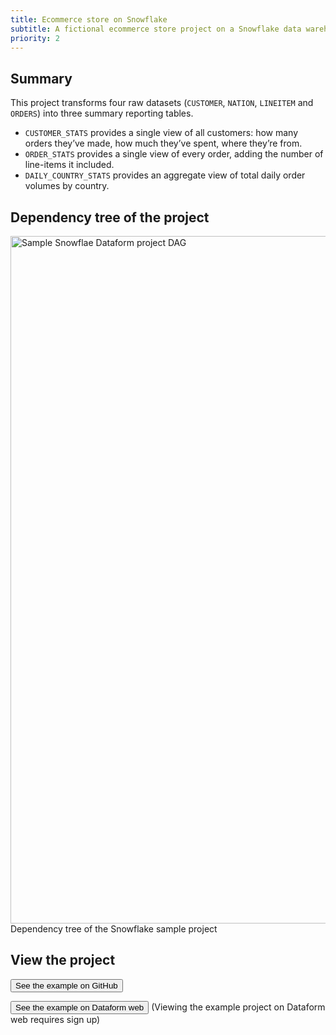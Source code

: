 ```yaml
---
title: Ecommerce store on Snowflake
subtitle: A fictional ecommerce store project on a Snowflake data warehouse
priority: 2
---
```


## Summary

This project transforms four raw datasets (`CUSTOMER`, `NATION`, `LINEITEM` and `ORDERS`) into three summary reporting tables.

- `CUSTOMER_STATS` provides a single view of all customers: how many orders they’ve made, how much they’ve spent, where they’re from.
- `ORDER_STATS` provides a single view of every order, adding the number of line-items it included.
- `DAILY_COUNTRY_STATS` provides an aggregate view of total daily order volumes by country.

## Dependency tree of the project

<img src="https://assets.dataform.co/docs/sample_projects/snowflake_sample_project_dag.png"  width="1100"  alt="Sample Snowflae Dataform project DAG" />
<figcaption>Dependency tree of the Snowflake sample project</figcaption>

## View the project

<a href="https://github.com/dataform-co/dataform-example-project-snowflake" target="_blank"><button>See the example on GitHub</button></a>

<a href="https://app.dataform.co/#/6478728478588928/overview" target="_blank"><button intent="primary">See the example on Dataform web</button></a> (Viewing the example project on Dataform web requires sign up)
